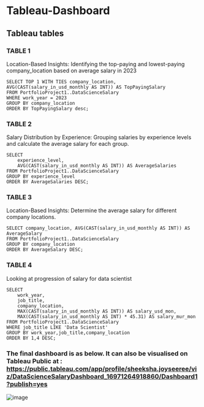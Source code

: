 # Tableau-Dashboard

## Tableau tables

### TABLE 1
Location-Based Insights: Identifying the top-paying and lowest-paying company_location based on average salary in 2023

```
SELECT TOP 1 WITH TIES company_location, AVG(CAST(salary_in_usd_monthly AS INT)) AS TopPayingSalary
FROM PortfolioProject1..DataScienceSalary
WHERE work_year = 2023
GROUP BY company_location
ORDER BY TopPayingSalary desc;
```

### TABLE 2
Salary Distribution by Experience: Grouping salaries by experience levels and calculate the average salary for each group.

```
SELECT 
	experience_level, 
	AVG(CAST(salary_in_usd_monthly AS INT)) AS AverageSalaries
FROM PortfolioProject1..DataScienceSalary
GROUP BY experience_level
ORDER BY AverageSalaries DESC;
```

### TABLE 3
Location-Based Insights: Determine the average salary for different company locations.

```
SELECT company_location, AVG(CAST(salary_in_usd_monthly AS INT)) AS AverageSalary
FROM PortfolioProject1..DataScienceSalary
GROUP BY company_location
ORDER BY AverageSalary DESC;
```

### TABLE 4
Looking at progression of salary for  data scientist

```
SELECT 
	work_year, 
	job_title,
	company_location, 
	MAX(CAST(salary_in_usd_monthly AS INT)) AS salary_usd_mon, 
	MAX(CAST(salary_in_usd_monthly AS INT) * 45.31) AS salary_mur_mon
FROM PortfolioProject1..DataScienceSalary
WHERE job_title LIKE 'Data Scientist'
GROUP BY work_year,job_title,company_location
ORDER BY 1,4 DESC;
```

### The final dashboard is as below. It can also be visualised on Tableau Public at : https://public.tableau.com/app/profile/sheeksha.joyseeree/viz/DataScienceSalaryDashboard_16971264918860/Dashboard1?publish=yes
![image](https://github.com/sheeksha/Tableau-Dashboard/assets/69764380/ed31691d-f7fb-4da0-8042-b866493f24e7)

